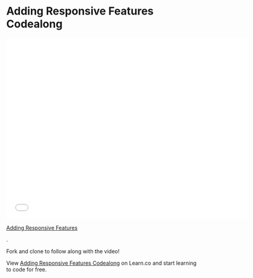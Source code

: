 # Adding Responsive Features Codealong

<iframe width="640" height="480" src="//www.youtube.com/embed/qxxJhKd2VDE?rel=0&modestbranding=1" frameborder="0" allowfullscreen></iframe>

<p><a href="https://www.youtube.com/watch?v=qxxJhKd2VDE">Adding Responsive Features</a></p>.

Fork and clone to follow along with the video!

<p data-visibility='hidden'>View <a href='https://learn.co/lessons/adding-responsive-features' title='Adding Responsive Features Codealong'>Adding Responsive Features Codealong</a> on Learn.co and start learning to code for free.</p>
